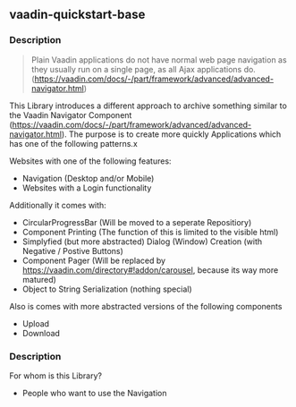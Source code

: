 ## vaadin-quickstart-base
### Description
>Plain Vaadin applications do not have normal web page navigation as they usually run on a single page, as all Ajax applications do. (https://vaadin.com/docs/-/part/framework/advanced/advanced-navigator.html)

This Library introduces a different approach to archive something similar to the Vaadin Navigator Component (https://vaadin.com/docs/-/part/framework/advanced/advanced-navigator.html). The purpose is to create more quickly Applications which has one of the following patterns.x  

Websites with one of the following features:
- Navigation (Desktop and/or Mobile)
- Websites with a Login functionality

Additionally it comes with:  
- CircularProgressBar (Will be moved to a seperate Repositiory)
- Component Printing (The function of this is limited to the visible html)
- Simplyfied (but more abstracted) Dialog (Window) Creation (with Negative / Postive Buttons)
- Component Pager (Will be replaced by https://vaadin.com/directory#!addon/carousel, because its way more matured)
- Object to String Serialization (nothing special)

Also is comes with more abstracted versions of the following components
- Upload 
- Download

### Description
For whom is this Library?
- People who want to use the Navigation

